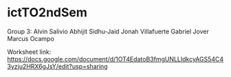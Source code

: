 # ictTO2ndSem
Group 3:
Alvin Salivio
Abhijit Sidhu-Jaid
Jonah Villafuerte
Gabriel Jover
Marcus Ocampo

Worksheet link:
https://docs.google.com/document/d/1OT4EdatoB3fmgUNLLIdkcyAGS54C43yzju2HRX6gJsY/edit?usp=sharing
